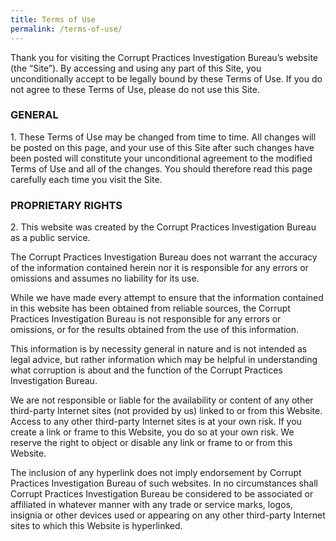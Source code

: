 ```yaml
---
title: Terms of Use
permalink: /terms-of-use/
---
```


Thank you for visiting the Corrupt Practices Investigation Bureau’s website (the “Site”). By accessing and using any part of this Site, you unconditionally accept to be legally bound by these Terms of Use. If you do not agree to these Terms of Use, please do not use this Site.

### GENERAL

1\. These Terms of Use may be changed from time to time. All changes will be posted on this page, and your use of this Site after such changes have been posted will constitute your unconditional agreement to the modified Terms of Use and all of the changes. You should therefore read this page carefully each time you visit the Site.

### PROPRIETARY RIGHTS

2\. This website was created by the Corrupt Practices Investigation Bureau as a public service. 

The Corrupt Practices Investigation Bureau does not warrant the accuracy of the information contained herein nor it is responsible for any errors or omissions and assumes no liability for its use.

While we have made every attempt to ensure that the information contained in this website has been obtained from reliable sources, the Corrupt Practices Investigation Bureau is not responsible for any errors or omissions, or for the results obtained from the use of this information.

This information is by necessity general in nature and is not intended as legal advice, but rather information which may be helpful in understanding what corruption is about and the function of the Corrupt Practices Investigation Bureau.

We are not responsible or liable for the availability or content of any other third-party Internet sites (not provided by us) linked to or from this Website. Access to any other third-party Internet sites is at your own risk. If you create a link or frame to this Website, you do so at your own risk. We reserve the right to object or disable any link or frame to or from this Website.

The inclusion of any hyperlink does not imply endorsement by Corrupt Practices Investigation Bureau of such websites. In no circumstances shall Corrupt Practices Investigation Bureau be considered to be associated or affiliated in whatever manner with any trade or service marks, logos, insignia or other devices used or appearing on any other third-party Internet sites to which this Website is hyperlinked.
